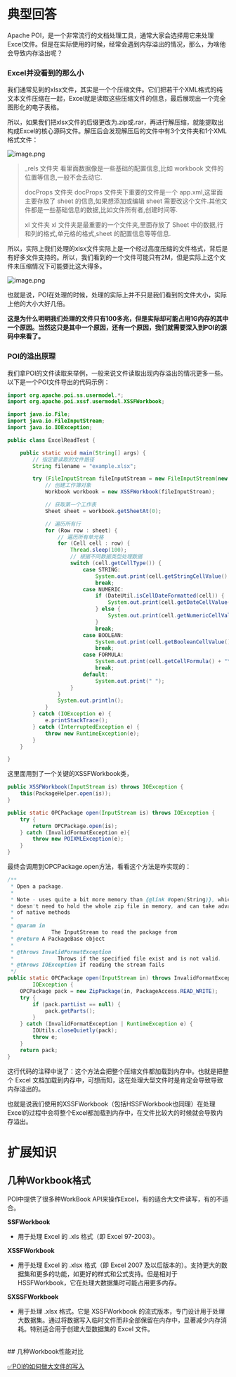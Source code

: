 # 典型回答

Apache POI，是一个非常流行的文档处理工具，通常大家会选择用它来处理Excel文件。但是在实际使用的时候，经常会遇到内存溢出的情况，那么，为啥他会导致内存溢出呢？

### Excel并没看到的那么小

我们通常见到的xlsx文件，其实是一个个压缩文件。它们把若干个XML格式的纯文本文件压缩在一起，Excel就是读取这些压缩文件的信息，最后展现出一个完全图形化的电子表格。

所以，如果我们把xlsx文件的后缀更改为.zip或.rar，再进行解压缩，就能提取出构成Excel的核心源码文件。解压后会发现解压后的文件中有3个文件夹和1个XML格式文件：

![image.png](https://cdn.nlark.com/yuque/0/2023/png/5378072/1700370311465-879339cb-8cc4-4552-be0b-b2e9e09fc1a6.png#averageHue=%23fbfbfb&clientId=u6e047548-ff49-4&from=paste&height=643&id=u58d2f83c&originHeight=643&originWidth=1354&originalType=binary&ratio=1&rotation=0&showTitle=false&size=669023&status=done&style=none&taskId=ub3f027f7-69be-4900-8715-147a6e42f48&title=&width=1354)

> _rels 文件夹 看里面数据像是一些基础的配置信息,比如 workbook 文件的位置等信息,一般不会去动它.
> 
> docProps 文件夹 docProps 文件夹下重要的文件是一个 app.xml,这里面主要存放了 sheet 的信息,如果想添加或编辑 sheet 需要改这个文件.其他文件都是一些基础信息的数据,比如文件所有者,创建时间等.
> 
> xl 文件夹 xl 文件夹是最重要的一个文件夹,里面存放了 Sheet 中的数据,行和列的格式,单元格的格式,sheet 的配置信息等等信息.


所以，实际上我们处理的xlsx文件实际上是一个经过高度压缩的文件格式，背后是有好多文件支持的。所以，我们看到的一个文件可能只有2M，但是实际上这个文件未压缩情况下可能要比这大得多。

![image.png](https://cdn.nlark.com/yuque/0/2023/png/5378072/1700370665743-e19f028b-f4f5-48a6-afa3-4673aadf08dd.png#averageHue=%23878786&clientId=u6e047548-ff49-4&from=paste&height=506&id=u1d97dc4e&originHeight=506&originWidth=1428&originalType=binary&ratio=1&rotation=0&showTitle=false&size=686427&status=done&style=none&taskId=uddf1f367-ae0d-477c-baed-72da9cd5472&title=&width=1428)

也就是说，POI在处理的时候，处理的实际上并不只是我们看到的文件大小，实际上他的大小大好几倍。

**这是为什么明明我们处理的文件只有100多兆，但是实际却可能占用1G内存的其中一个原因。当然这只是其中一个原因，还有一个原因，我们就需要深入到POI的源码中来看了。**

### POI的溢出原理

我们拿POI的文件读取来举例，一般来说文件读取出现内存溢出的情况更多一些。以下是一个POI文件导出的代码示例：

```java
import org.apache.poi.ss.usermodel.*;
import org.apache.poi.xssf.usermodel.XSSFWorkbook;

import java.io.File;
import java.io.FileInputStream;
import java.io.IOException;

public class ExcelReadTest {

    public static void main(String[] args) {
        // 指定要读取的文件路径
        String filename = "example.xlsx";

        try (FileInputStream fileInputStream = new FileInputStream(new File(filename))) {
            // 创建工作簿对象
            Workbook workbook = new XSSFWorkbook(fileInputStream);

            // 获取第一个工作表
            Sheet sheet = workbook.getSheetAt(0);

            // 遍历所有行
            for (Row row : sheet) {
                // 遍历所有单元格
                for (Cell cell : row) {
                    Thread.sleep(100);
                    // 根据不同数据类型处理数据
                    switch (cell.getCellType()) {
                        case STRING:
                            System.out.print(cell.getStringCellValue() + "\t");
                            break;
                        case NUMERIC:
                            if (DateUtil.isCellDateFormatted(cell)) {
                                System.out.print(cell.getDateCellValue() + "\t");
                            } else {
                                System.out.print(cell.getNumericCellValue() + "\t");
                            }
                            break;
                        case BOOLEAN:
                            System.out.print(cell.getBooleanCellValue() + "\t");
                            break;
                        case FORMULA:
                            System.out.print(cell.getCellFormula() + "\t");
                            break;
                        default:
                            System.out.print(" ");
                    }
                }
                System.out.println();
            }
        } catch (IOException e) {
            e.printStackTrace();
        } catch (InterruptedException e) {
            throw new RuntimeException(e);
        }
    }

}

```

这里面用到了一个关键的XSSFWorkbook类，

```java
public XSSFWorkbook(InputStream is) throws IOException {
    this(PackageHelper.open(is));
}

public static OPCPackage open(InputStream is) throws IOException {
    try {
        return OPCPackage.open(is);
    } catch (InvalidFormatException e){
        throw new POIXMLException(e);
    }
}
```

最终会调用到OPCPackage.open方法，看看这个方法是咋实现的：

```java
/**
 * Open a package.
 *
 * Note - uses quite a bit more memory than {@link #open(String)}, which
 * doesn't need to hold the whole zip file in memory, and can take advantage
 * of native methods
 *
 * @param in
 *            The InputStream to read the package from
 * @return A PackageBase object
 *
 * @throws InvalidFormatException
 * 				Throws if the specified file exist and is not valid.
 * @throws IOException If reading the stream fails
 */
public static OPCPackage open(InputStream in) throws InvalidFormatException,
        IOException {
    OPCPackage pack = new ZipPackage(in, PackageAccess.READ_WRITE);
    try {
        if (pack.partList == null) {
            pack.getParts();
        }
    } catch (InvalidFormatException | RuntimeException e) {
        IOUtils.closeQuietly(pack);
        throw e;
    }
    return pack;
}
```

这行代码的注释中说了：这个方法会把整个压缩文件都加载到内存中。也就是把整个 Excel 文档加载到内存中，可想而知，这在处理大型文件时是肯定会导致导致内存溢出的。

也就是说我们使用的XSSFWorkbook（包括HSSFWorkbook也同理）在处理Excel的过程中会将整个Excel都加载到内存中，在文件比较大的时候就会导致内存溢出。

# 扩展知识
## 几种Workbook格式

POI中提供了很多种WorkBook API来操作Excel，有的适合大文件读写，有的不适合。

**SSFWorkbook**

- 用于处理 Excel 的 .xls 格式（即 Excel 97-2003）。

**XSSFWorkbook**

- 用于处理 Excel 的 .xlsx 格式（即 Excel 2007 及以后版本的）。支持更大的数据集和更多的功能，如更好的样式和公式支持。但是相对于 HSSFWorkbook，它在处理大数据集时可能占用更多内存。

**SXSSFWorkbook**

- 用于处理 .xlsx 格式。它是 XSSFWorkbook 的流式版本，专门设计用于处理大数据集。通过将数据写入临时文件而非全部保留在内存中，显著减少内存消耗。特别适合用于创建大型数据集的 Excel 文件。

<br />
## 几种Workbook性能对比

[✅POI的如何做大文件的写入](https://www.yuque.com/hollis666/fo22bm/kalmkdx5fukxt13q?view=doc_embed)

